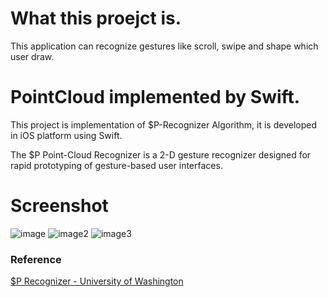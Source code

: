 # What this proejct is.
This application can recognize gestures like scroll, swipe and shape which user draw.

# PointCloud implemented by Swift.
This project is implementation of $P-Recognizer Algorithm, 
it is developed in iOS platform using Swift.

The $P Point-Cloud Recognizer is a 2-D gesture recognizer designed for rapid prototyping of gesture-based user interfaces.

# Screenshot
![image](https://www.dropbox.com/s/tpx77c0f0t0d4f2/IMG_2400.PNG?dl=1)
![image2](https://www.dropbox.com/s/ji7v71p0ue2x93z/IMG_2401.PNG?dl=1)
![image3](https://www.dropbox.com/s/dhygke5vo1jvui1/IMG_2402.PNG?dl=1)

### Reference
[$P Recognizer - University of Washington](https://depts.washington.edu/aimgroup/proj/dollar/pdollar.html)

